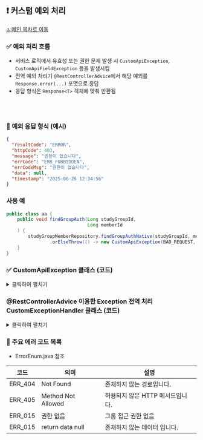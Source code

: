 ## ❗ 커스텀 예외 처리

[🔝 메인 목차로 이동](../../README.md)

### ✅ 예외 처리 흐름

- 서비스 로직에서 유효성 또는 권한 문제 발생 시 `CustomApiException`, `CustomApiFieldException` 등을 발생시킴
- 전역 예외 처리기 `@RestControllerAdvice`에서 해당 예외를 `Response.error(...)` 포맷으로 응답
- 응답 형식은 `Response<T>` 객체에 맞춰 반환됨

<br><br>
### 🧱 예외 응답 형식 (예시)

```json
{
  "resultCode": "ERROR",
  "httpCode": 403,
  "message": "권한이 없습니다",
  "errCode": "ERR_FORBIDDEN",
  "errCodeMsg": "권한이 없습니다",
  "data": null,
  "timestamp": "2025-06-26 12:34:56"
}
```

### 사용 예

```java
public class aa {
    public void findGroupAuth(Long studyGroupId,
                              Long memberId
    ) {
        studyGroupMemberRepository.findGroupAuthNative(studyGroupId, memberId)
                .orElseThrow(() -> new CustomApiException(BAD_REQUEST, ERR_015, ERR_015.getValue()));
    }
}
```

### ✅ CustomApiException 클래스 (코드)
<details> 
<summary>클릭하여 펼치기</summary>

```java

package front.meetudy.exception;

import front.meetudy.constant.error.ErrorEnum;
import lombok.Getter;
import org.springframework.http.HttpStatus;

@Getter
public class CustomApiException extends RuntimeException{

    private final HttpStatus status;
    private final ErrorEnum errorEnum;

    public CustomApiException(HttpStatus status,
                              ErrorEnum errorEnum,
                              String message
    ) {
        super(message);
        this.status = status;
        this.errorEnum = errorEnum;
    }

}

```
</details>

### @RestControllerAdvice 이용한 Exception 전역 처리 CustomExceptionHandler 클래스 (코드)   
<details> 
<summary>클릭하여 펼치기</summary>

```java

package front.meetudy.exception;

import front.meetudy.constant.error.ErrorEnum;
import front.meetudy.util.MessageUtil;
import front.meetudy.util.response.Response;
import front.meetudy.util.response.ValidationErrorResponse;
import lombok.RequiredArgsConstructor;
import lombok.extern.slf4j.Slf4j;
import org.springframework.dao.DataIntegrityViolationException;
import org.springframework.http.HttpStatus;
import org.springframework.http.ResponseEntity;
import org.springframework.web.HttpRequestMethodNotSupportedException;
import org.springframework.web.bind.annotation.ExceptionHandler;
import org.springframework.web.bind.annotation.RestControllerAdvice;
import org.springframework.web.servlet.NoHandlerFoundException;

import java.util.List;

import static front.meetudy.constant.error.ErrorEnum.*;
import static org.springframework.http.HttpStatus.*;

@RestControllerAdvice
@RequiredArgsConstructor
@Slf4j
public class CustomExceptionHandler {

    private final MessageUtil messageUtil;

    /**
     * 일반적인 에러
     * @param e
     * @return
     */
    @ExceptionHandler(CustomApiException.class)
    public ResponseEntity<Response<String>> handleCustomApiException(CustomApiException e) {
        log.error("CustomApiException: {}", e.getMessage());
        return Response.error(e.getStatus(), e.getMessage(), e.getErrorEnum(), null);
    }

    //TODO 어떤 방식으로 내려줄지 고민
    @ExceptionHandler(IllegalArgumentException.class)
    public ResponseEntity<Response<ValidationErrorResponse>> handleIllegalArgumentException(IllegalArgumentException e) {
        log.error("IllegalArgumentException: {}" , e.getMessage());
        return Response.error(BAD_REQUEST, e.getMessage(), ERR_002, null);
    }

    /**
     * 변수 단일 유효성 에러 리턴
     * @param e
     * @return
     */
    @ExceptionHandler(CustomApiFieldException.class)
    public ResponseEntity<Response<ValidationErrorResponse>> handleCustomApiFieldException(CustomApiFieldException e) {
        log.error("CustomApiFieldException: {}", e.getMessage());
        return Response.validationError(e.getStatus(),e.getMessage(),e.getErrorEnum(),e.getField());
    }

    @ExceptionHandler(DataIntegrityViolationException.class)
    public ResponseEntity<Response<ValidationErrorResponse>> handleDataIntegrityViolationException(DataIntegrityViolationException e) {
        log.error("DataIntegrityViolationException: {}" , e.getMessage());
        return Response.error(BAD_REQUEST, messageUtil.getMessage("error.not.data.type.ok"), ERR_018, null);
    }

    /**
     * 변수 리스트 유효성 에러 리턴
     * @param e
     * @return
     */
    @ExceptionHandler(CustomApiFieldListException.class)
    public ResponseEntity<Response<List<ValidationErrorResponse>>> handleCustomApiFieldListException(CustomApiFieldListException e) {
        log.error("CustomApiFieldListException: {}", e.getMessage());
        return Response.validationErrorList(e.getStatus(), e.getMessage(), e.getErrorEnum(), e.getErrors());
    }

    @ExceptionHandler(NoHandlerFoundException.class)
    public ResponseEntity<Response<String>> handleNotFound(NoHandlerFoundException ex) {
        log.error("404 에러 발생",ex);
        return Response.error(NOT_FOUND, messageUtil.getMessage("error.not.fount.ok"), ERR_404, null);
    }
    @ExceptionHandler(HttpRequestMethodNotSupportedException.class)
    public ResponseEntity<Response<String>> handleMethodNotAllowed(HttpRequestMethodNotSupportedException ex) {
        log.error("405 에러 발생",ex);
        return Response.error(METHOD_NOT_ALLOWED, messageUtil.getMessage("error.not.allow.method.ok"), ERR_405, null);
    }

    @ExceptionHandler(Exception.class)
    public ResponseEntity<Response<String>> handleServerError(Exception ex) {
        log.error("500 에러 발생", ex);
        return Response.error(HttpStatus.INTERNAL_SERVER_ERROR, messageUtil.getMessage("error.server.ok"), ErrorEnum.ERR_500, null);
    }
}


```
</details>


### 📑 주요 에러 코드 목록
- ErrorEnum.java 참조

| 코드       | 의미                 | 설명                    |
|------------|--------------------|-------------------------|
| ERR_404    | Not Found          | 존재하지 않는 경로입니다.   |
| ERR_405    | Method Not Allowed | 허용되지 않은 HTTP 메서드입니다. |
| ERR_015    | 권한 없음              | 그룹 접근 권한 없음     |
| ERR_015    | return data null   | 존재하지 않는 데이터 입니다.|